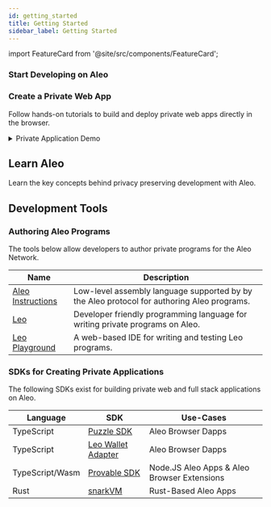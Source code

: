 ```yaml
---
id: getting_started
title: Getting Started
sidebar_label: Getting Started
---
```


import FeatureCard from '@site/src/components/FeatureCard';

### Start Developing on Aleo

<div style={{
  display: 'grid',
  gridTemplateColumns: 'repeat(2, minmax(0, 1fr))',
  gap: '1.5rem',
  width: '100%',
  margin: '2rem 0'
}}>

<FeatureCard
  title="🚀 Quick Start"
  description="Build a Leo program and deploy it to Aleo."
  link="./quick_start"
/>

<FeatureCard
  title="🦁 Local Setup"
  description="Setup a local development environment."
  link="./installation"
/>

</div>

### Create a Private Web App

Follow hands-on tutorials to build and deploy private web apps directly in the browser.

<div style={{
  display: 'grid',
  gridTemplateColumns: 'repeat(2, minmax(0, 1fr))',
  gap: '1.5rem',
  width: '100%',
  margin: '2rem 0'
}}>

<FeatureCard
  title="Make a Private Web App"
  description="Build a private full stack app."
  link="https://github.com/ProvableHQ/zk-auction-example?tab=readme-ov-file#private-auctions-with-aleo"
/>

<FeatureCard
  title="Try Privacy on the Web"
  description="Try a live privacy preserving web app."
  link="https://stackblitz.com/github/ProvableHQ/zk-auction-example"
/>

</div>

<div style={{
  width: '100%',
  margin: '2rem 0'
}}>
  <details style={{
    background: '#1a1f2e',
    borderRadius: '8px',
    border: '1px solid #2d3748',
    overflow: 'hidden'
  }}>
    <summary style={{
      padding: '1.25rem',
      color: '#e2e8f0',
      fontSize: '1.125rem',
      fontWeight: '600',
      listStyle: 'none',
      cursor: 'pointer',
    }}>
      Private Application Demo
    </summary>

    <div style={{ padding: '1.25rem', background: '#151922' }}>
      <div style={{ position: 'relative', paddingBottom: '56.25%', height: 0 }}>
        <iframe
          src="https://player.vimeo.com/video/1080014879?h=b4e53cd085&badge=0&autopause=0&player_id=0&app_id=58479"
          style={{
            position: 'absolute',
            top: 0,
            left: 0,
            width: '100%',
            height: '100%',
          }}
          frameBorder="0"
          allow="autoplay; fullscreen; picture-in-picture"
          allowFullScreen
          title="Zero Knowledge Auctions"
        />
      </div>
    </div>
  </details>
</div>


## Learn Aleo

Learn the key concepts behind privacy preserving development with Aleo.

<div style={{
  display: 'grid',
  gridTemplateColumns: 'repeat(2, minmax(0, 1fr))',
  gap: '1.5rem',
  width: '100%',
  margin: '2rem 0'
}}>

<div style={{ display: 'flex', flexDirection: 'column', gap: '1.5rem' }}>
  <FeatureCard
    title="Accounts"
    description="Learn about Aleo accounts and how they work."
    link="/concepts/fundamentals/accounts"
  />
  <FeatureCard
    title="Transfers"
    description="Understand how private transfers work in Aleo."
    link="/concepts/fundamentals/transfers"
  />
  <FeatureCard
    title="Fees"
    description="Learn about transaction fees and how they're calculated."
    link="/concepts/fundamentals/transaction_fees"
  />
</div>

<div style={{ display: 'flex', flexDirection: 'column', gap: '1.5rem' }}>
  <FeatureCard
    title="Programs"
    description="Explore how to write and deploy Aleo programs."
    link="/concepts/fundamentals/programs"
  />
  <FeatureCard
    title="Transactions"
    description="Understand the structure and lifecycle of Aleo transactions."
    link="/concepts/fundamentals/transactions"
  />
  <FeatureCard
    title="Program State"
    description="Learn about managing program state in Aleo."
    link="/concepts/fundamentals/public_private"
  />
</div>

</div>

## Development Tools

### Authoring Aleo Programs

The tools below allow developers to author private programs for the Aleo Network.

| Name                                         | Description                                                                                |
|----------------------------------------------|--------------------------------------------------------------------------------------------|
| [Aleo Instructions](../aleo/00_aleo_overview.md)  | Low-level assembly language supported by by the Aleo protocol for authoring Aleo programs. |
| [Leo](https://docs.leo-lang.org/leo)         | Developer friendly programming language for writing private programs on Aleo.              |
| [Leo Playground](https://play.leo-lang.org/) | A web-based IDE for writing and testing Leo programs.                                      |

### SDKs for Creating Private Applications

The following SDKs exist for building private web and full stack applications on Aleo.

| Language        | SDK                                                                            | Use-Cases                                   |
|-----------------|--------------------------------------------------------------------------------|---------------------------------------------|
| TypeScript      | [Puzzle SDK](https://docs.puzzle.online/)                                      | Aleo Browser Dapps                          |
| TypeScript      | [Leo Wallet Adapter](https://docs.leo.app/aleo-wallet-adapter)                 | Aleo Browser Dapps                          |
| TypeScript/Wasm | [Provable SDK](https://docs.explorer.provable.com/docs/sdk/92sd7hgph3ggt-overview) | Node.JS Aleo Apps & Aleo Browser Extensions |
| Rust            | [snarkVM](https://github.com/ProvableHQ/snarkVM)                               | Rust-Based Aleo Apps                        |


